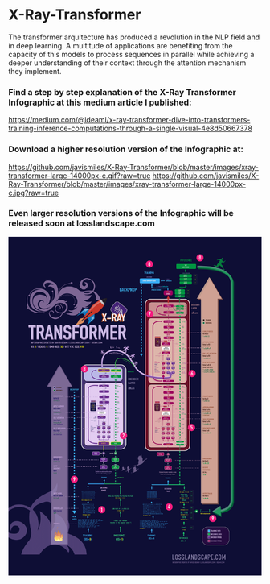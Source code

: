 # X-Ray-Transformer
The transformer arquitecture has produced a revolution in the NLP field and in deep learning. A multitude of applications are benefiting from the capacity of this models to process sequences in parallel while achieving a deeper understanding of their context through the attention mechanism they implement.

### Find a step by step explanation of the X-Ray Transformer Infographic at this medium article I published:
https://medium.com/@ideami/x-ray-transformer-dive-into-transformers-training-inference-computations-through-a-single-visual-4e8d50667378

### Download a higher resolution version of the Infographic at:
https://github.com/javismiles/X-Ray-Transformer/blob/master/images/xray-transformer-large-14000px-c.gif?raw=true
https://github.com/javismiles/X-Ray-Transformer/blob/master/images/xray-transformer-large-14000px-c.jpg?raw=true

### Even larger resolution versions of the Infographic will be released soon at losslandscape.com

![Alt text](./images/xray-transformer-small-2700px-c.gif?raw=true "X-Ray Transformer")



